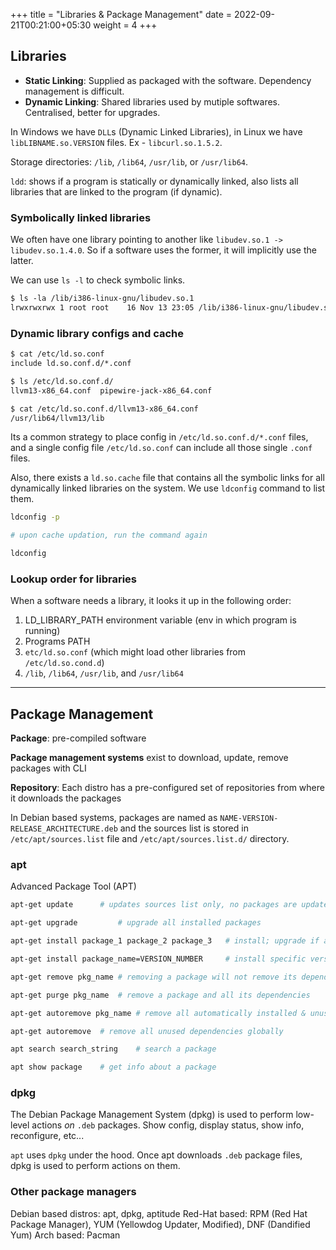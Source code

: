 +++
title = "Libraries & Package Management"
date =  2022-09-21T00:21:00+05:30
weight = 4
+++

## Libraries

- **Static Linking**: Supplied as packaged with the software. Dependency management is difficult.
- **Dynamic Linking**: Shared libraries used by mutiple softwares. Centralised, better for upgrades. 

In Windows we have `DLL`s (Dynamic Linked Libraries), in Linux we have `libLIBNAME.so.VERSION` files. Ex - `libcurl.so.1.5.2`.

Storage directories: `/lib`, `/lib64`, `/usr/lib`, or `/usr/lib64`.

`ldd`: shows if a program is statically or dynamically linked, also lists all libraries that are linked to the program (if dynamic).

### Symbolically linked libraries
We often have one library pointing to another like `libudev.so.1 -> libudev.so.1.4.0`. So if a software uses the former, it will implicitly use the latter.

We can use `ls -l` to check symbolic links.

```txt
$ ls -la /lib/i386-linux-gnu/libudev.so.1
lrwxrwxrwx 1 root root    16 Nov 13 23:05 /lib/i386-linux-gnu/libudev.so.1 -> libudev.so.1.4.0
```

### Dynamic library configs and cache
```txt
$ cat /etc/ld.so.conf
include ld.so.conf.d/*.conf

$ ls /etc/ld.so.conf.d/
llvm13-x86_64.conf  pipewire-jack-x86_64.conf

$ cat /etc/ld.so.conf.d/llvm13-x86_64.conf
/usr/lib64/llvm13/lib
```

Its a common strategy to place config in `/etc/ld.so.conf.d/*.conf` files, and a single config file `/etc/ld.so.conf` can include all those single `.conf` files.


Also, there exists a `ld.so.cache` file that contains all the symbolic links for all dynamically linked libraries on the system. We use `ldconfig` command to list them.

```sh
ldconfig -p

# upon cache updation, run the command again

ldconfig
```

### Lookup order for libraries
When a software needs a library, it looks it up in the following order:
1. LD_LIBRARY_PATH environment variable (env in which program is running)
2. Programs PATH
3. `etc/ld.so.conf` (which might load other libraries from `/etc/ld.so.cond.d`)
4. `/lib`, `/lib64`, `/usr/lib`, and `/usr/lib64`

---
## Package Management

**Package**: pre-compiled software

**Package management systems** exist to download, update, remove packages with CLI

**Repository**: Each distro has a pre-configured set of repositories from where it downloads the packages

In Debian based systems, packages are named as `NAME-VERSION-RELEASE_ARCHITECTURE.deb` and the sources list is stored in `/etc/apt/sources.list` file and `/etc/apt/sources.list.d/` directory.

### apt
Advanced Package Tool (APT)

```sh
apt-get update		# updates sources list only, no packages are updated

apt-get upgrade			# upgrade all installed packages

apt-get install package_1 package_2 package_3	# install; upgrade if already installed

apt-get install package_name=VERSION_NUMBER		# install specific version

apt-get remove pkg_name	# removing a package will not remove its dependencies! (since it can be a shared dependency that is being used by other programs)

apt-get purge pkg_name 	# remove a package and all its dependencies

apt-get autoremove pkg_name	# remove all automatically installed & unused dependencies for a particular package

apt-get autoremove	# remove all unused dependencies globally

apt search search_string	# search a package

apt show package	# get info about a package
```

### dpkg
The Debian Package Management System (dpkg) is used to perform low-level actions _on_ `.deb` packages. Show config, display status, show info, reconfigure, etc...

`apt` uses `dpkg` under the hood. Once apt downloads `.deb` package files, dpkg is used to perform actions on them.

### Other package managers
Debian based distros: apt, dpkg, aptitude
Red-Hat based: RPM (Red Hat Package Manager), YUM (Yellowdog Updater, Modified), DNF (Dandified Yum)
Arch based: Pacman